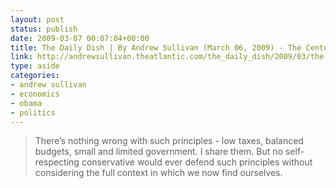 ```yaml
---
layout: post
status: publish
date: 2009-03-07 00:07:04+00:00
title: The Daily Dish | By Andrew Sullivan (March 06, 2009) - The Center Moves Left?
link: http://andrewsullivan.theatlantic.com/the_daily_dish/2009/03/the-center-move.html
type: aside
categories:
- andrew sullivan
- economics
- obama
- politics
---
```


> There’s nothing wrong with such principles - low taxes, balanced budgets, small and limited government. I share them. But no self-respecting conservative would ever defend such principles without considering the full context in which we now find ourselves.
